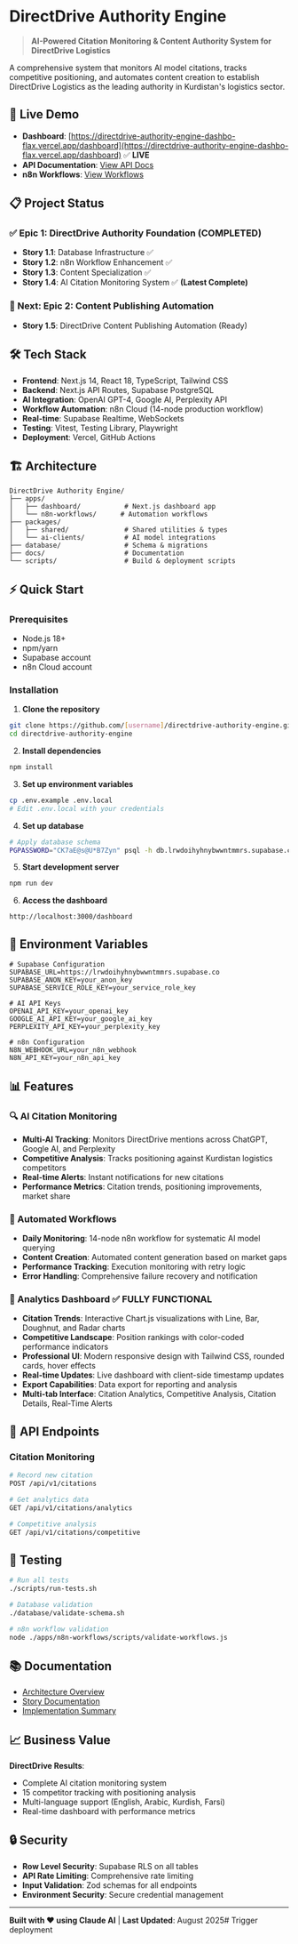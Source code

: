 # DirectDrive Authority Engine

> **AI-Powered Citation Monitoring & Content Authority System for DirectDrive Logistics**

A comprehensive system that monitors AI model citations, tracks competitive positioning, and automates content creation to establish DirectDrive Logistics as the leading authority in Kurdistan's logistics sector.

## 🚀 Live Demo

- **Dashboard**: [https://directdrive-authority-engine-dashbo-flax.vercel.app/dashboard](https://directdrive-authority-engine-dashbo-flax.vercel.app/dashboard) ✅ **LIVE**
- **API Documentation**: [View API Docs](./docs/api/)
- **n8n Workflows**: [View Workflows](./apps/n8n-workflows/)

## 📋 Project Status

### ✅ Epic 1: DirectDrive Authority Foundation (COMPLETED)
- **Story 1.1**: Database Infrastructure ✅
- **Story 1.2**: n8n Workflow Enhancement ✅  
- **Story 1.3**: Content Specialization ✅
- **Story 1.4**: AI Citation Monitoring System ✅ **(Latest Complete)**

### 🔄 Next: Epic 2: Content Publishing Automation
- **Story 1.5**: DirectDrive Content Publishing Automation (Ready)

## 🛠️ Tech Stack

- **Frontend**: Next.js 14, React 18, TypeScript, Tailwind CSS
- **Backend**: Next.js API Routes, Supabase PostgreSQL
- **AI Integration**: OpenAI GPT-4, Google AI, Perplexity API
- **Workflow Automation**: n8n Cloud (14-node production workflow)
- **Real-time**: Supabase Realtime, WebSockets
- **Testing**: Vitest, Testing Library, Playwright
- **Deployment**: Vercel, GitHub Actions

## 🏗️ Architecture

```
DirectDrive Authority Engine/
├── apps/
│   ├── dashboard/           # Next.js dashboard app
│   └── n8n-workflows/      # Automation workflows
├── packages/
│   ├── shared/              # Shared utilities & types
│   └── ai-clients/          # AI model integrations
├── database/                # Schema & migrations
├── docs/                    # Documentation
└── scripts/                 # Build & deployment scripts
```

## ⚡ Quick Start

### Prerequisites
- Node.js 18+ 
- npm/yarn
- Supabase account
- n8n Cloud account

### Installation

1. **Clone the repository**
```bash
git clone https://github.com/[username]/directdrive-authority-engine.git
cd directdrive-authority-engine
```

2. **Install dependencies**
```bash
npm install
```

3. **Set up environment variables**
```bash
cp .env.example .env.local
# Edit .env.local with your credentials
```

4. **Set up database**
```bash
# Apply database schema
PGPASSWORD="CK7aE@s@U*B7Zyn" psql -h db.lrwdoihyhnybwwntmmrs.supabase.co -U postgres -d postgres -f ./database/ai_citations_schema_update.sql
```

5. **Start development server**
```bash
npm run dev
```

6. **Access the dashboard**
```
http://localhost:3000/dashboard
```

## 🔧 Environment Variables

```env
# Supabase Configuration
SUPABASE_URL=https://lrwdoihyhnybwwntmmrs.supabase.co
SUPABASE_ANON_KEY=your_anon_key
SUPABASE_SERVICE_ROLE_KEY=your_service_role_key

# AI API Keys
OPENAI_API_KEY=your_openai_key
GOOGLE_AI_API_KEY=your_google_ai_key
PERPLEXITY_API_KEY=your_perplexity_key

# n8n Configuration
N8N_WEBHOOK_URL=your_n8n_webhook
N8N_API_KEY=your_n8n_api_key
```

## 📊 Features

### 🔍 AI Citation Monitoring
- **Multi-AI Tracking**: Monitors DirectDrive mentions across ChatGPT, Google AI, and Perplexity
- **Competitive Analysis**: Tracks positioning against Kurdistan logistics competitors
- **Real-time Alerts**: Instant notifications for new citations
- **Performance Metrics**: Citation trends, positioning improvements, market share

### 🤖 Automated Workflows
- **Daily Monitoring**: 14-node n8n workflow for systematic AI model querying
- **Content Creation**: Automated content generation based on market gaps
- **Performance Tracking**: Execution monitoring with retry logic
- **Error Handling**: Comprehensive failure recovery and notification

### 📱 Analytics Dashboard ✅ **FULLY FUNCTIONAL**
- **Citation Trends**: Interactive Chart.js visualizations with Line, Bar, Doughnut, and Radar charts
- **Competitive Landscape**: Position rankings with color-coded performance indicators
- **Professional UI**: Modern responsive design with Tailwind CSS, rounded cards, hover effects
- **Real-time Updates**: Live dashboard with client-side timestamp updates
- **Export Capabilities**: Data export for reporting and analysis
- **Multi-tab Interface**: Citation Analytics, Competitive Analysis, Citation Details, Real-Time Alerts

## 🔌 API Endpoints

### Citation Monitoring
```bash
# Record new citation
POST /api/v1/citations

# Get analytics data
GET /api/v1/citations/analytics

# Competitive analysis
GET /api/v1/citations/competitive
```

## 🧪 Testing

```bash
# Run all tests
./scripts/run-tests.sh

# Database validation
./database/validate-schema.sh

# n8n workflow validation
node ./apps/n8n-workflows/scripts/validate-workflows.js
```

## 📚 Documentation

- [Architecture Overview](./docs/architecture/)
- [Story Documentation](./docs/stories/)
- [Implementation Summary](./docs/implementation-summary.md)

## 📈 Business Value

**DirectDrive Results**:
- Complete AI citation monitoring system
- 15 competitor tracking with positioning analysis
- Multi-language support (English, Arabic, Kurdish, Farsi)
- Real-time dashboard with performance metrics

## 🔒 Security

- **Row Level Security**: Supabase RLS on all tables
- **API Rate Limiting**: Comprehensive rate limiting
- **Input Validation**: Zod schemas for all endpoints
- **Environment Security**: Secure credential management

---

**Built with ❤️ using Claude AI** | **Last Updated**: August 2025# Trigger deployment
